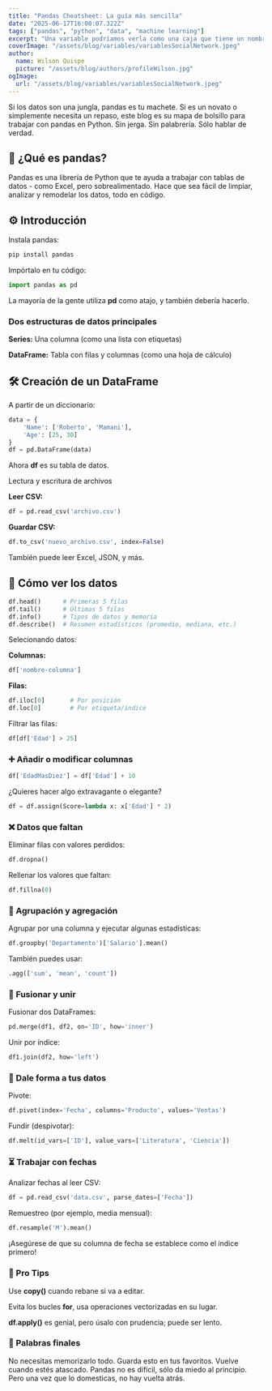 ```yaml
---
title: "Pandas Cheatsheet: La guía más sencilla"
date: "2025-06-17T16:00:07.322Z"
tags: ["pandas", "python", "data", "machine learning"]
excerpt: "Una variable podríamos verla como una caja que tiene un nombre y a la cual se le puede introducir (asignar) un valor en un momento dado, y en cualquier otro momento, podemos utilizar (leer) dicho valor y el valor de la variable podrá cambiar."
coverImage: "/assets/blog/variables/variablesSocialNetwork.jpeg"
author:
  name: Wilson Quispe
  picture: "/assets/blog/authors/profileWilson.jpg"
ogImage:
  url: "/assets/blog/variables/variablesSocialNetwork.jpeg"
---
```


Si los datos son una jungla, pandas es tu machete. Si es un novato o simplemente necesita un repaso, este blog es su mapa de bolsillo para trabajar con pandas en Python. Sin jerga. Sin palabrería. Sólo hablar de verdad.

## 🧠 ¿Qué es pandas?

Pandas es una librería de Python que te ayuda a trabajar con tablas de datos - como Excel, pero sobrealimentado. Hace que sea fácil de limpiar, analizar y remodelar los datos, todo en código. 

## ⚙️ Introducción

Instala pandas:

```python
pip install pandas
```

Impórtalo en tu código:

```python
import pandas as pd
```

La mayoría de la gente utiliza **pd** como atajo, y también debería hacerlo.

### Dos estructuras de datos principales

**Series:** Una columna (como una lista con etiquetas)

**DataFrame:** Tabla con filas y columnas (como una hoja de cálculo)

## 🛠️ Creación de un DataFrame

A partir de un diccionario:

```python
data = {
    'Name': ['Roberto', 'Mamani'],
    'Age': [25, 30]
}
df = pd.DataFrame(data)
```

Ahora **df** es su tabla de datos.

Lectura y escritura de archivos

**Leer CSV:**

```python
df = pd.read_csv('archivo.csv')
```

**Guardar CSV:**

```python
df.to_csv('nuevo_archivo.csv', index=False)
```

También puede leer Excel, JSON, y más.

## 👀 Cómo ver los datos

```python
df.head()      # Primeras 5 filas
df.tail()      # Últimas 5 filas
df.info()      # Tipos de datos y memoria
df.describe()  # Resumen estadísticos (promedio, mediana, etc.)
```

Selecionando datos: 

**Columnas:**

```python
df['nombre-columna']
```

**Filas:**

```python
df.iloc[0]       # Por posición
df.loc[0]        # Por etiqueta/índice
```

Filtrar las filas:

```python
df[df['Edad'] > 25]
```

### ➕ Añadir o modificar columnas

```python
df['EdadMasDiez'] = df['Edad'] + 10
```

¿Quieres hacer algo extravagante o elegante?

```python
df = df.assign(Score=lambda x: x['Edad'] * 2)
```

### ❌ Datos que faltan

Eliminar filas con valores perdidos:

```python
df.dropna()
```

Rellenar los valores que faltan:

```python
df.fillna(0)
```

### 🧮 Agrupación y agregación

Agrupar por una columna y ejecutar algunas estadísticas:

```python
df.groupby('Departamento')['Salario'].mean()
```

También puedes usar: 

```python
.agg(['sum', 'mean', 'count'])
```

### 🔗 Fusionar y unir

Fusionar dos DataFrames:

```python
pd.merge(df1, df2, on='ID', how='inner')
```

Unir por índice:

```python
df1.join(df2, how='left')
```

### 🔄 Dale forma a tus datos

Pivote:

```python
df.pivot(index='Fecha', columns='Producto', values='Ventas')
```

Fundir (despivotar):

```python
df.melt(id_vars=['ID'], value_vars=['Literatura', 'Ciencia'])
```

### ⏳ Trabajar con fechas

Analizar fechas al leer CSV:

```python
df = pd.read_csv('data.csv', parse_dates=['Fecha'])
```

Remuestreo (por ejemplo, media mensual):

```python
df.resample('M').mean()
```

¡Asegúrese de que su columna de fecha se establece como el índice primero!

### 🎯 Pro Tips

Use **copy()** cuando rebane si va a editar.

Evita los bucles **for**, usa operaciones vectorizadas en su lugar.

**df.apply()** es genial, pero úsalo con prudencia; puede ser lento.

### 🏁 Palabras finales

No necesitas memorizarlo todo. Guarda esto en tus favoritos. Vuelve cuando estés atascado. Pandas no es difícil, sólo da miedo al principio. Pero una vez que lo domesticas, no hay vuelta atrás.